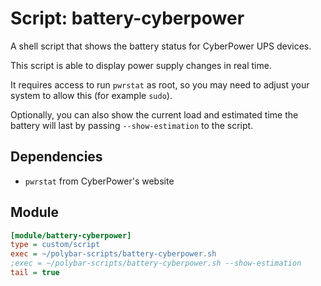 # Script: battery-cyberpower

A shell script that shows the battery status for CyberPower UPS devices.

This script is able to display power supply changes in real time.

It requires access to run `pwrstat` as root, so you may need to adjust your system to allow this (for example `sudo`).

Optionally, you can also show the current load and estimated time the battery will last by passing `--show-estimation` to the script.


## Dependencies

* `pwrstat` from CyberPower's website


## Module

```ini
[module/battery-cyberpower]
type = custom/script
exec = ~/polybar-scripts/battery-cyberpower.sh
;exec = ~/polybar-scripts/battery-cyberpower.sh --show-estimation
tail = true
```
